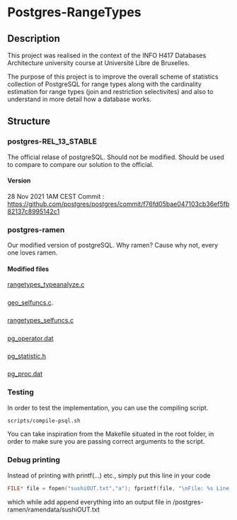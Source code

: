 # Postgres-RangeTypes
## Description
This project was realised in the context of the INFO H417 Databases Architecture university course at Université Libre de Bruxelles.

The purpose of this project is to improve the overall scheme of statistics collection of PostgreSQL for range types along with the cardinality estimation for range types (join and restriction selectivites) and also to understand in more detail how a database works.

## Structure
### postgres-REL_13_STABLE
The official relase of postgreSQL. Should not be modified. Should be used to compare to compare our solution to the official.

#### Version
28 Nov 2021 1AM CEST
Commit : https://github.com/postgres/postgres/commit/f76fd05bae047103cb36ef5fb82137c8995142c1


### postgres-ramen
Our modified version of postgreSQL. Why ramen? Cause why not, every one loves ramen.

#### Modified files
[rangetypes_typeanalyze.c](./postgres-ramen/src/backend/utils/adt/rangetypes_typanalyze.c)
#####
[geo_selfuncs.c](./postgres-ramen/src/backend/utils/adt/geo_selfuncs.c).
#####
[rangetypes_selfuncs.c](./postgres-ramen/src/backend/utils/adt/rangetypes_selfuncs.c)
#####
[pg_operator.dat](./postgres-ramen/src/include/catalog/pg_operator.dat)
#####
[pg_statistic.h](./postgres-ramen/src/include/catalog/pg_statistic.h)
#####
[pg_proc.dat](postgres-ramen/src/include/catalog/pg_proc.dat)


### Testing
In order to test the implementation, you can use the compiling script.
```bash
scripts/compile-psql.sh
```
You can take inspiration from the Makefile situated in the root folder, in order to make sure you are passing correct arguments to the script.

### Debug printing
Instead of printing with printf(...) etc., simply put this line in your code
```C
FILE* file = fopen("sushiOUT.txt","a"); fprintf(file, "\nFile: %s Line: %d Fct: %s Info: %s",__FILE__, __LINE__, __func__, ""); fclose(file);
```
which while add append everything into an output file in /postgres-ramen/ramendata/sushiOUT.txt
